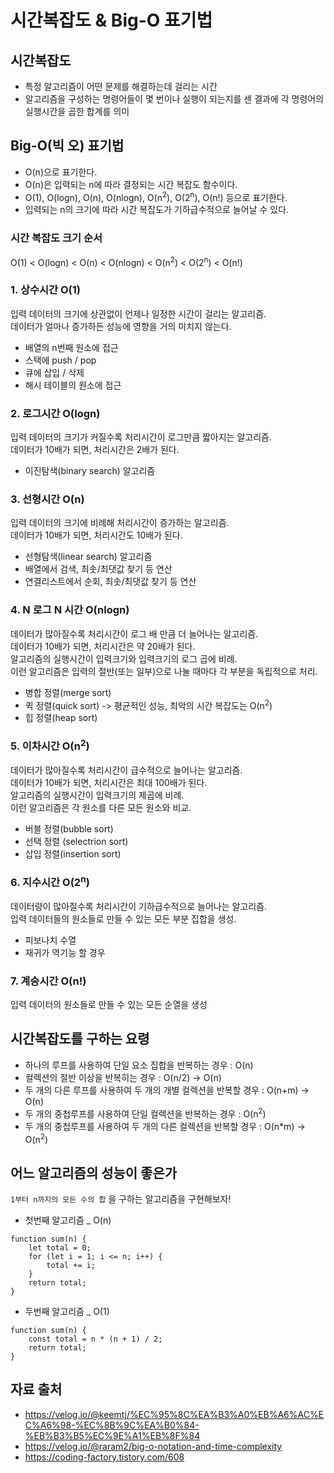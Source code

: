 # 시간복잡도 & Big-O 표기법

## 시간복잡도

- 특정 알고리즘이 어떤 문제를 해결하는데 걸리는 시간
- 알고리즘을 구성하는 명령어들이 몇 번이나 실행이 되는지를 센 결과에 각 명령어의 실행시간을 곱한 합계를 의미

## Big-O(빅 오) 표기법

- O(n)으로 표기한다.
- O(n)은 입력되는 n에 따라 결정되는 시간 복잡도 함수이다.
- O(1), O(logn), O(n), O(nlogn), O(n<sup>2</sup>), O(2<sup>n</sup>), O(n!) 등으로 표기한다.
- 입력되는 n의 크기에 따라 시간 복잡도가 기하급수적으로 늘어날 수 있다.

### 시간 복잡도 크기 순서


O(1) < O(logn) < O(n) < O(nlogn) < O(n<sup>2</sup>) < O(2<sup>n</sup>) < O(n!)


### 1. 상수시간 O(1)

입력 데이터의 크기에 상관없이 언제나 일정한 시간이 걸리는 알고리즘. <br>
데이터가 얼마나 증가하든 성능에 영향을 거의 미치지 않는다. <br>

- 배열의 n번째 원소에 접근
- 스택에 push / pop
- 큐에 삽입 / 삭제
- 해시 테이블의 원소에 접근

### 2. 로그시간 O(logn)

입력 데이터의 크기가 커질수록 처리시간이 로그만큼 짧아지는 알고리즘.<br>
데이터가 10배가 되면, 처리시간은 2배가 된다.

- 이진탐색(binary search) 알고리즘

### 3. 선형시간 O(n)

입력 데이터의 크기에 비례해 처리시간이 증가하는 알고리즘.<br>
데이터가 10배가 되면, 처리시간도 10배가 된다. <br>

- 선형탐색(linear search) 알고리즘
- 배열에서 검색, 최솟/최댓값 찾기 등 연산
- 연결리스트에서 순회, 최솟/최댓값 찾기 등 연산

### 4. N 로그 N 시간 O(nlogn)

데이터가 많아질수록 처리시간이 로그 배 만큼 더 늘어나는 알고리즘.<br>
데이터가 10배가 되면, 처리시간은 약 20배가 된다. <br>
알고리즘의 실행시간이 입력크기와 입력크기의 로그 곱에 비례. <br>
이런 알고리즘은 입력의 절반(또는 일부)으로 나눌 때마다 각 부분을 독립적으로 처리. <br>

- 병합 정렬(merge sort)
- 퀵 정렬(quick sort) -> 평균적인 성능, 최악의 시간 복잡도는 O(n<sup>2</sup>)
- 힙 정렬(heap sort)

### 5. 이차시간 O(n<sup>2</sup>)

데이터가 많아질수록 처리시간이 급수적으로 늘어나는 알고리즘. <br>
데이터가 10배가 되면, 처리시간은 최대 100배가 된다. <br>
알고리즘의 실행시간이 입력크기의 제곱에 비례. <br>
이런 알고리즘은 각 원소를 다른 모든 원소와 비교. <br>

- 버블 정렬(bubble sort)
- 선택 정렬 (selectrion sort)
- 삽입 정렬(insertion sort)

### 6. 지수시간 O(2<sup>n</sup>)

데이터량이 많아질수록 처리시간이 기하급수적으로 늘어나는 알고리즘. <br>
입력 데이터들의 원소들로 만들 수 있는 모든 부분 집합을 생성. <br>

- 피보나치 수열
- 재귀가 역기능 할 경우

### 7. 계승시간 O(n!)

입력 데이터의 원소들로 만들 수 있는 모든 순열을 생성

## 시간복잡도를 구하는 요령

- 하나의 루프를 사용하여 단일 요소 집합을 반복하는 경우 : O(n)
- 컬렉션의 절반 이상을 반복히는 경우 : O(n/2) -> O(n)
- 두 개의 다른 루프를 사용하여 두 개의 개별 컬렉션을 반복할 경우 : O(n+m) -> O(n)
- 두 개의 중첩루프를 사용하여 단일 컬렉션을 반복하는 경우 : O(n<sup>2</sup>)
- 두 개의 중첩루프를 사용하여 두 개의 다른 컬렉션을 반복할 경우 : O(n\*m) -> O(n<sup>2</sup>)

## 어느 알고리즘의 성능이 좋은가

`1부터 n까지의 모든 수의 합` 을 구하는 알고리즘을 구현해보자! <br>

- 첫번째 알고리즘 \_ O(n)

```
function sum(n) {
    let total = 0;
    for (let i = 1; i <= n; i++) {
        total += i;
    }
    return total;
}
```

- 두번째 알고리즘 \_ O(1)

```
function sum(n) {
    const total = n * (n + 1) / 2;
    return total;
}
```

## 자료 출처

- https://velog.io/@keemtj/%EC%95%8C%EA%B3%A0%EB%A6%AC%EC%A6%98-%EC%8B%9C%EA%B0%84-%EB%B3%B5%EC%9E%A1%EB%8F%84
- https://velog.io/@raram2/big-o-notation-and-time-complexity
- https://coding-factory.tistory.com/608
